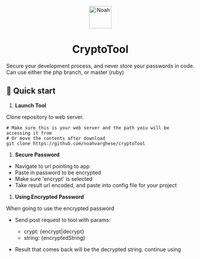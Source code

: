 <p align="center">
  <a href="https://www.gatsbyjs.org">
    <img alt="Noah" src="https://noahvarghese.me/favicon.ico" width="60" />
  </a>
</p>
<h1 align="center">
  CryptoTool
</h1>

Secure your development process, and never store your passwords in code.
Can use either the php branch, or master (ruby)

## 🚀 Quick start

1. **Launch Tool**

  Clone repository to web server.
  
  ```shell
  # Make sure this is your web server and the path yoiu will be accessing it from
  # Or move the contents after download
  git clone https://github.com/noahvarghese/cryptoTool
  ```
  
1. **Secure Password**

  - Navigate to url pointing to app
  - Paste in password to be encrypted
  - Make sure 'encrypt' is selected
  - Take result url encoded, and paste into config file for your project

1. **Using Encrypted Password**
 
  When going to use the encrypted password
  
  - Send post request to tool with params: 
      - crypt: {encrypt|decrypt}
      - string: {encryptedString}
      
  - Result that comes back will be the decrypted string. continue using

